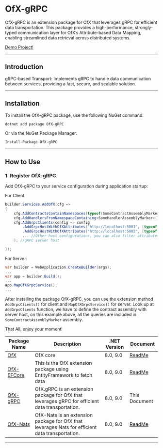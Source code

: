 # OfX-gRPC

OfX-gRPC is an extension package for OfX that leverages gRPC for efficient data transportation. This package provides a high-performance, strongly-typed communication layer for OfX’s Attribute-based Data Mapping, enabling streamlined data retrieval across distributed systems.

[Demo Project!](https://github.com/quyvu01/TestOfX-Demo)

---

## Introduction

gRPC-based Transport: Implements gRPC to handle data communication between services, providing a fast, secure, and scalable solution.

---

## Installation

To install the OfX-gRPC package, use the following NuGet command:

```bash
dotnet add package OfX-gRPC
```

Or via the NuGet Package Manager:

```bash
Install-Package OfX-gRPC
```

---

## How to Use

### 1. Register OfX-gRPC

Add OfX-gRPC to your service configuration during application startup:

For Client:

```csharp
builder.Services.AddOfX(cfg =>
{
    cfg.AddContractsContainNamespaces(typeof(SomeContractAssemblyMarker).Assembly);
    cfg.AddHandlersFromNamespaceContaining<SomeHandlerAssemblyMarker>();
    cfg.AddGrpcClients(config => config
        .AddGrpcHostWithOfXAttributes("http://localhost:5001", [typeof(UserOfAttribute)])
        .AddGrpcHostWithOfXAttributes("http://localhost:5002", [typeof(CountryOfAttribute), typeof(ProvinceOfAttribute)...])
        ... //Other host configurations, you can also filter attributes by creating an interface and then filtering the attributes that implement the interface...
    ); //gRPC server host

});
```


For Server:

```csharp
var builder = WebApplication.CreateBuilder(args);
...
var app = builder.Build();
...
app.MapOfXGrpcService();
...
```

After installing the package OfX-gRPC, you can use the extension method `AddGrpcClients()` for client and `MapOfXGrpcService()` for server. Look up at `AddGrpcClients` function, we have to define the contract assembly with server host, on this example above, all the queries are included in `SomeContractAssemblyMarker` assembly.

That All, enjoy your moment!


| Package Name                                             | Description                                                                                     | .NET Version | Document                                                                                 |
|----------------------------------------------------------|-------------------------------------------------------------------------------------------------|--------------|------------------------------------------------------------------------------------------|
| [OfX](https://www.nuget.org/packages/OfX/)               | OfX core                                                                                        | 8.0, 9.0     | [ReadMe](https://github.com/quyvu01/OfX/blob/main/README.md)                             |
| [OfX-EFCore](https://www.nuget.org/packages/OfX-EFCore/) | This is the OfX extension package using EntityFramework to fetch data                           | 8.0, 9.0     | [ReadMe](https://github.com/quyvu01/OfX/blob/main/src/OfX.EntityFrameworkCore/README.md) |
| [OfX-gRPC](https://www.nuget.org/packages/OfX-gRPC/)     | OfX.gRPC is an extension package for OfX that leverages gRPC for efficient data transportation. | 8.0, 9.0     | This Document                                                                            |
| [OfX-Nats](https://www.nuget.org/packages/OfX-Nats/)     | OfX-Nats is an extension package for OfX that leverages Nats for efficient data transportation. | 8.0, 9.0     | [ReadMe](https://github.com/quyvu01/OfX/blob/dev-nats/src/OfX.Nats/README.md)            |
---